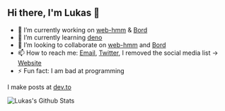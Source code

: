 ## Hi there, I'm Lukas 👋

<!--
**LukasDoesDev/LukasDoesDev** is a ✨ _special_ ✨ repository because its `README.md` (this file) appears on your GitHub profile.

Here are some ideas to get you started:

- 🔭 I’m currently working on ...
- 🌱 I’m currently learning ...
- 👯 I’m looking to collaborate on ...
- 🤔 I’m looking for help with ...
- 💬 Ask me about ...
- 📫 How to reach me: ...
- 😄 Pronouns: ...
- ⚡ Fun fact: ...
-->

- 🔭 I’m currently working on [web-hmm](https://github.com/LukasDoesDev/web-hmm) & [Bord](https://github.com/LukasDoesDev/bord)
- 🌱 I’m currently learning [deno](https://deno.land)
- 👯 I’m looking to collaborate on [web-hmm](https://github.com/LukasDoesDev/web-hmm) and [Bord](https://github.com/LukasDoesDev/bord)
- 📫 How to reach me: [Email](mailto:lukasdoesdev@gmail.com), [Twitter](https://twitter.com/thatonelukas), I removed the social media list -> [Website](https://lukasdoesdev.github.io)
- ⚡ Fun fact: I am bad at programming

I make posts at [dev.to](https://dev.to/lukasdoesdev)

![Lukas's Github Stats](https://github-readme-stats.vercel.app/api?username=lukasdoesdev&show_icons=true)
